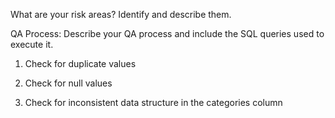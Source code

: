 What are your risk areas? Identify and describe them.



QA Process: Describe your QA process and include the SQL queries used to execute it.

1. Check for duplicate values

2. Check for null values

3. Check for inconsistent data structure in the categories column

